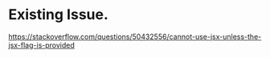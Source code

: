 # Existing Issue.

https://stackoverflow.com/questions/50432556/cannot-use-jsx-unless-the-jsx-flag-is-provided
